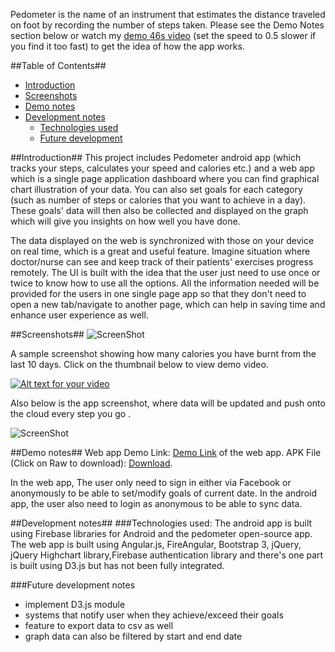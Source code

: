 Pedometer is the name of an instrument that estimates the distance traveled on foot by recording the number of steps taken. Please see the Demo Notes section below or watch my [demo 46s video](http://goo.gl/S9762r) (set the speed to 0.5 slower if you find it too fast) to get the idea of how the app works.

##Table of Contents##

- [Introduction](#introduction)
- [Screenshots](#screenshots)
- [Demo notes](#demo-notes)
- [Development notes](#development-notes)
    - [Technologies used](#technologies-used)
    - [Future development](#future-development)

##Introduction##
This project includes Pedometer android app (which tracks your steps, calculates your speed and calories etc.) and a web app which is a single page application dashboard where you can find graphical chart illustration of your data. You can also set goals for each category (such as number of steps or calories that you want to achieve in a day). These goals' data will then also be collected and displayed on the graph which will give you insights on how well you have done. 

The data displayed on the web is synchronized  with those on your device on real time, which is a great and useful feature. Imagine situation where doctor/nurse can see and keep track of their patients' exercises progress remotely. The UI is built with the idea that the user just need to use once or twice to know how to use all the options. All the information needed will be provided for the users in one single page app so that they don't need to open a new tab/navigate to another page, which can help in saving time and enhance user experience as well.

##Screenshots##
![ScreenShot](https://raw.githubusercontent.com/vinhnghi223/Pedometer-App/master/Screenshot-WebDashboard.png)

A sample screenshot showing how many calories you have burnt from the last 10 days. Click on the thumbnail below to view demo video.

[![Alt text for your video](https://raw.githubusercontent.com/vinhnghi223/Pedometer-App/master/Screenshot-Youtube.png)](http://goo.gl/S9762r)

Also below is the app screenshot, where data will be updated and push onto the cloud every step you go .

![ScreenShot](https://raw.githubusercontent.com/vinhnghi223/Pedometer-App/master/Screenshot-AndroidApp.png)

##Demo notes##
Web app Demo Link: [Demo Link](http://goo.gl/tuD8Vz) of the web app. 
APK File (Click on Raw to download): [Download](http://goo.gl/THILXx).

In the web app, The user only need to sign in either via Facebook or anonymously to be able to set/modify goals of current date. In the android app, the user also need to login as anonymous to be able to sync data. 

##Development notes##
###Technologies used:
The android app is built using Firebase libraries for Android and the pedometer open-source app.
The web app is built using Angular.js, FireAngular, Bootstrap 3, jQuery, jQuery Highchart library,Firebase authentication library and there's one part is built using D3.js but has not been fully integrated.


###Future development notes
   *  implement D3.js module
   *  systems that notify user when they achieve/exceed their goals
   *  feature to export data to csv as well
   *  graph data can also be filtered by start and end date

